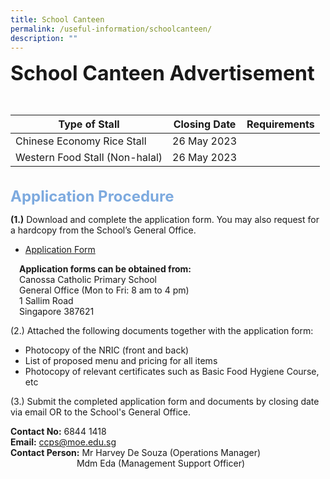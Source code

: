 ```yaml
---
title: School Canteen
permalink: /useful-information/schoolcanteen/
description: ""
---
```

<b><font size="6">School Canteen Advertisement</font></b>

<br>

| Type of Stall | Closing Date | Requirements |
| -------- | -------- | -------- |
| Chinese Economy Rice Stall     | 26 May 2023     |      |
| Western Food Stall (Non-halal)| 26 May 2023     |      |


<br>
<font size="5" color="#7daadf"><b>Application Procedure
</b>
</font>
<br>

**(1.)** Download and complete the application form. You may also request for a hardcopy from the School’s General Office.

* [Application Form](/files/School%20Canteen%20and%20School%20Bus/application%20for%20canteen%20stall%20in%20existing%20school%20form.pdf)

 **Application forms can  be obtained from:**<br>
 Canossa Catholic Primary School<br>
 General Office (Mon to Fri: 8 am to 4 pm)<br>
 1 Sallim Road<br>
 Singapore 387621<br>

(2.) Attached the following documents together with the application form:
* Photocopy of the NRIC (front and back)
* List of proposed menu and pricing for all items
* Photocopy of relevant certificates such as Basic Food Hygiene Course, etc

(3.) Submit the completed application form and documents by closing date via email OR to the School's General Office.

**Contact No:** 6844 1418<br>
**Email:** ccps@moe.edu.sg<br>
**Contact Person:** Mr Harvey De Souza (Operations Manager)<br>
       &nbsp;&nbsp;Mdm Eda (Management Support Officer)